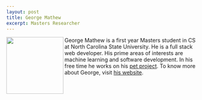 ```yaml
---
layout: post
title: George Mathew
excerpt: Masters Researcher
---
```


 
<img align=left width=150
src="https://www.linkedin.com/mpr/pub/image-PuRn2wm2jLJ5z7ojgtfTtLmbQNgiiVBL3JuTO9W2x2Uij5LL4uRTOrDmxnciSHgekrq/george-mathew.jpg"> George Mathew is a first 
year Masters student in CS at North Carolina State University.
He is a full stack web developer. His prime areas of interests
are machine learning and software development. In his free time
he works on his [pet project](http://region.io).
To know more about George, visit [his website](http://georgevmathew.com/).


